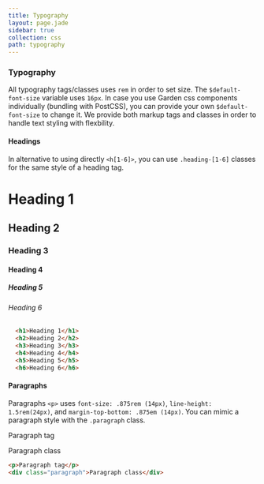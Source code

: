 ```yaml
---
title: Typography
layout: page.jade
sidebar: true
collection: css
path: typography
---
```


### Typography
All typography tags/classes uses `rem` in order to set size. The `$default-font-size` variable uses `16px`. In case you use Garden css components individually (bundling with PostCSS), you can provide your own `$default-font-size` to change it.
We provide both markup tags and classes in order to handle text styling with flexbility.

#### Headings

In alternative to using directly `<h[1-6]>`, you can use `.heading-[1-6]` classes for the same style of a heading tag.

<div class="example">
  <h1 class="example-item">Heading 1</h1>
  <h2 class="example-item">Heading 2</h2>
  <h3 class="example-item">Heading 3</h3>
  <h4 class="example-item">Heading 4</h4>
  <h5 class="example-item">Heading 5</h5>
  <h6>Heading 6</h6>
</div>

```html
  <h1>Heading 1</h1>
  <h2>Heading 2</h2>
  <h3>Heading 3</h3>
  <h4>Heading 4</h4>
  <h5>Heading 5</h5>
  <h6>Heading 6</h6>
```

#### Paragraphs

Paragraphs `<p>` uses `font-size: .875rem (14px)`, `line-height: 1.5rem(24px)`, and `margin-top-bottom: .875em (14px)`. You can mimic a paragraph style with the `.paragraph` class.

<div class="example">
  <p class="example-item">Paragraph tag</p>
  <div class="paragraph">Paragraph class</div>
</div>

```html
<p>Paragraph tag</p>
<div class="paragraph">Paragraph class</div>
```
